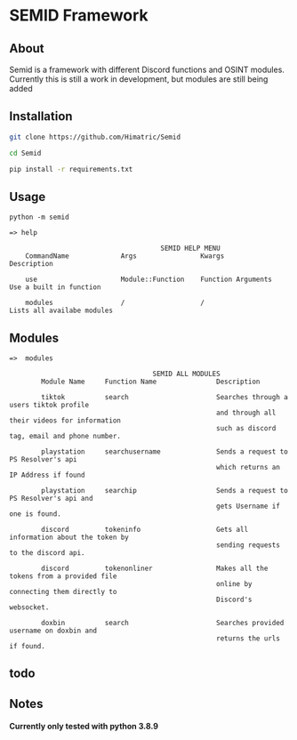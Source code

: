 # SEMID Framework #

## About ## 

Semid is a framework with different Discord functions and OSINT modules.\
Currently this is still a work in development, but modules are still being added

## Installation ##

```bash
git clone https://github.com/Himatric/Semid

cd Semid

pip install -r requirements.txt
```
## Usage ##

```
python -m semid

=> help

                                      SEMID HELP MENU
    CommandName             Args                Kwargs              Description

    use                     Module::Function    Function Arguments  Use a built in function

    modules                 /                   /                   Lists all availabe modules

```

## Modules ##

```
=>  modules

                                    SEMID ALL MODULES
        Module Name     Function Name               Description

        tiktok          search                      Searches through a users tiktok profile
                                                    and through all their videos for information
                                                    such as discord tag, email and phone number.

        playstation     searchusername              Sends a request to PS Resolver's api
                                                    which returns an IP Address if found

        playstation     searchip                    Sends a request to PS Resolver's api and
                                                    gets Username if one is found.

        discord         tokeninfo                   Gets all information about the token by
                                                    sending requests to the discord api.

        discord         tokenonliner                Makes all the tokens from a provided file
                                                    online by connecting them directly to
                                                    Discord's websocket.

        doxbin          search                      Searches provided username on doxbin and
                                                    returns the urls if found.

```

## todo ##


## Notes ##


#### Currently only tested with python 3.8.9 ####
